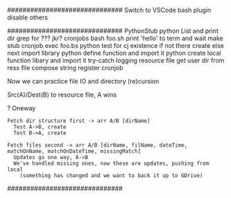 
##############################
Switch to VSCode
  bash plugin
  disable others

##############################
PythonStub
  python
    List and print dir
    grep for ??? jkr?
    cronjobs
  bash
    foo.sh print 'hello' to term and wait
    make stub cronjob exec foo.bs
  python
    test for cj existence
    if not there create else next
    import library
    python define function and import it
    python create local function libary and import it
    try-catch
    logging
    resource file
    get user dir from resx file
    compose string
    register cronjob

  Now we can practice file IO and directory (re)cursion

  Src(A)/Dest(B) to resource file, A wins

  ? Oneway

    Fetch dir structure first -> arr A/B [dirName]
      Test A->B, create
      Test B->A, create

    Fetch files second -> arr A/B [dirName, filName, dateTime, matchOnName, matchOnDateTime, missingMatch]
      Updates go one way, A->B
      We've handled missing ones, now these are updates, pushing from local
        (something has changed and we want to back it up to GDrive)

##############################
